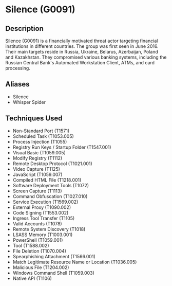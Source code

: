 # Silence (G0091)

## Description
Silence (G0091) is a financially motivated threat actor targeting financial institutions in different countries. The group was first seen in June 2016. Their main targets reside in Russia, Ukraine, Belarus, Azerbaijan, Poland and Kazakhstan. They compromised various banking systems, including the Russian Central Bank's Automated Workstation Client, ATMs, and card processing. 

## Aliases
- Silence
- Whisper Spider

## Techniques Used
- Non-Standard Port (T1571)
- Scheduled Task (T1053.005)
- Process Injection (T1055)
- Registry Run Keys / Startup Folder (T1547.001)
- Visual Basic (T1059.005)
- Modify Registry (T1112)
- Remote Desktop Protocol (T1021.001)
- Video Capture (T1125)
- JavaScript (T1059.007)
- Compiled HTML File (T1218.001)
- Software Deployment Tools (T1072)
- Screen Capture (T1113)
- Command Obfuscation (T1027.010)
- Service Execution (T1569.002)
- External Proxy (T1090.002)
- Code Signing (T1553.002)
- Ingress Tool Transfer (T1105)
- Valid Accounts (T1078)
- Remote System Discovery (T1018)
- LSASS Memory (T1003.001)
- PowerShell (T1059.001)
- Tool (T1588.002)
- File Deletion (T1070.004)
- Spearphishing Attachment (T1566.001)
- Match Legitimate Resource Name or Location (T1036.005)
- Malicious File (T1204.002)
- Windows Command Shell (T1059.003)
- Native API (T1106)
